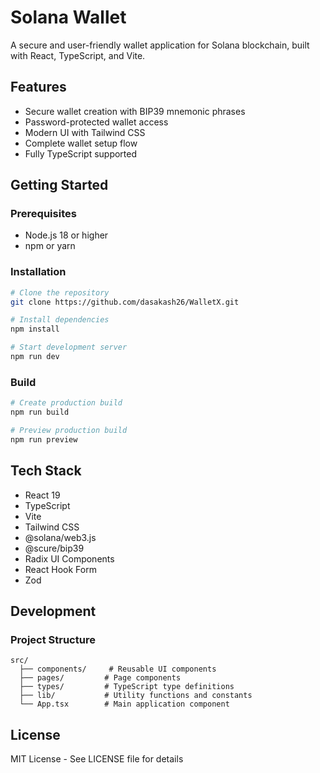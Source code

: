 # Solana Wallet

A secure and user-friendly wallet application for Solana blockchain, built with React, TypeScript, and Vite.

## Features

- Secure wallet creation with BIP39 mnemonic phrases
- Password-protected wallet access
- Modern UI with Tailwind CSS
- Complete wallet setup flow
- Fully TypeScript supported

## Getting Started

### Prerequisites

- Node.js 18 or higher
- npm or yarn

### Installation

```bash
# Clone the repository
git clone https://github.com/dasakash26/WalletX.git

# Install dependencies
npm install

# Start development server
npm run dev
```

### Build

```bash
# Create production build
npm run build

# Preview production build
npm run preview
```

## Tech Stack

- React 19
- TypeScript
- Vite
- Tailwind CSS
- @solana/web3.js
- @scure/bip39
- Radix UI Components
- React Hook Form
- Zod

## Development

### Project Structure

```
src/
  ├── components/     # Reusable UI components
  ├── pages/         # Page components
  ├── types/         # TypeScript type definitions
  ├── lib/           # Utility functions and constants
  └── App.tsx        # Main application component
```

## License

MIT License - See LICENSE file for details
